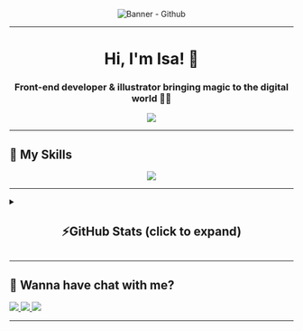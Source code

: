 <p align="center">
  <img src="https://github.com/user-attachments/assets/7e55bc18-9eb9-4412-8667-449838376c36" alt="Banner - Github"/>
</p>

---

<h1 align="center">Hi, I'm Isa! 💖</h1>

<h3 align="center">Front-end developer & illustrator bringing magic to the digital world 🌈✨</h3>

<p align="center">
  <img src="https://readme-typing-svg.herokuapp.com?color=%23ff66b2&size=18&center=true&vCenter=true&lines=Front-end+Developer;Illustrator+%26+Creative+Mind;Always+learning+new+things!"/>
</p>

---

## 🧠 My Skills

<p align="center">
  <img src="https://skillicons.dev/icons?i=html,css,js,react,sass,git&theme=light&titles=true"/>
</p>

---

<details>
  <summary><h2 align="center">⚡GitHub Stats (click to expand)</h2></summary>
  <p align="center">
    <img height="160em" src="https://github-readme-stats.vercel.app/api?username=isabelli-mocci&show_icons=true&theme=rose&hide_border=false"/>
    <img height="160em" src="https://github-readme-stats.vercel.app/api/top-langs/?username=isabelli-mocci&layout=compact&theme=rose&hide_border=false"/>
  </p>
</details>

---

## 💌 Wanna have chat with me?
<p align="left">
  <a href="https://www.linkedin.com/in/isabelli-mocci/" target="_blank">
    <img src="https://img.shields.io/badge/-LinkedIn-ffb3cc?style=for-the-badge" />
  </a>
  <a href="https://seu-portfolio.com" target="_blank">
    <img src="https://img.shields.io/badge/-Portfolio-ffb3cc?style=for-the-badge" />
  </a>
  <a href="mailto:isabelli@example.com">
    <img src="https://img.shields.io/badge/-Email-ffb3cc?style=for-the-badge" />
  </a>
</p>

---
